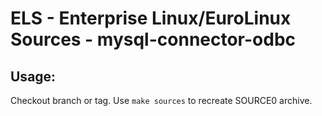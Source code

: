 # ELS - Enterprise Linux/EuroLinux Sources - mysql-connector-odbc
 
## Usage:
  Checkout branch or tag. Use `make sources` to recreate  SOURCE0 archive.
